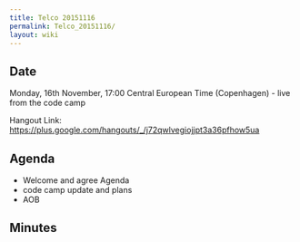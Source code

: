```yaml
---
title: Telco 20151116
permalink: Telco_20151116/
layout: wiki
---
```


Date
----

Monday, 16th November, 17:00 Central European Time (Copenhagen) - live
from the code camp

Hangout Link:
<https://plus.google.com/hangouts/_/j72qwlvegiojjpt3a36pfhow5ua>

Agenda
------

-   Welcome and agree Agenda
-   code camp update and plans
-   AOB

Minutes
-------
